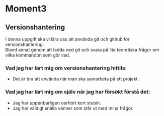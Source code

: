 # Moment3

## Versionshantering

I denna uppgift ska vi lära oss att använda git och github för versionshantering.  
Bland annat genom att ladda ned git och svara på lite teoretiska frågor om vilka kommandon som gör vad.

### Vad jag har lärt mig om versionshantering hittils:

- Det är bra att använda när man ska samarbeta på ett projekt.

### Vad jag har lärt mig om själv när jag har försökt förstå det:

- Jag har uppenbarligen oerhört kort stubin.
- Jag har väldigt snälla vänner som står ut med mina frågor.
